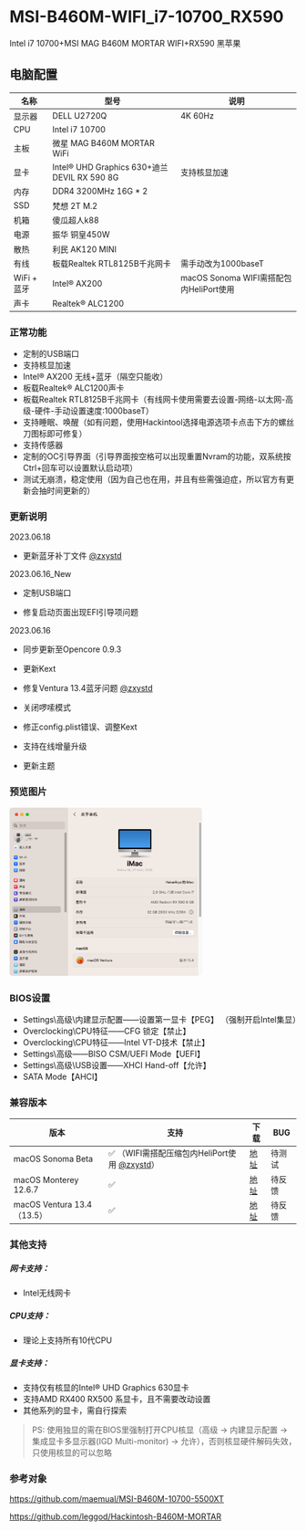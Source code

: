 # MSI-B460M-WIFI_i7-10700_RX590
Intel i7 10700+MSI MAG B460M MORTAR WIFI+RX590 黑苹果

## 电脑配置

| 名称        | 型号                                        | 说明                                    |
| ----------- | ------------------------------------------- | --------------------------------------- |
| 显示器      | DELL U2720Q                                 | 4K  60Hz                                |
| CPU         | Intel i7 10700                              |                                         |
| 主板        | 微星 MAG B460M MORTAR WiFi                  |                                         |
| 显卡        | Intel® UHD Graphics 630+迪兰DEVIL RX 590 8G | 支持核显加速                            |
| 内存        | DDR4 3200MHz 16G * 2                        |                                         |
| SSD         | 梵想 2T M.2                                 |                                         |
| 机箱        | 傻瓜超人k88                                 |                                         |
| 电源        | 振华 铜皇450W                               |                                         |
| 散热        | 利民 AK120 MINI                             |                                         |
| 有线        | 板载Realtek RTL8125B千兆网卡                | 需手动改为1000baseT                     |
| WiFi + 蓝牙 | Intel® AX200                                | macOS Sonoma WIFI需搭配包内HeliPort使用 |
| 声卡        | Realtek® ALC1200                            |                                         |

### **正常功能**

- 定制的USB端口
- 支持核显加速
- Intel® AX200 无线+蓝牙（隔空只能收）
- 板载Realtek® ALC1200声卡
- 板载Realtek RTL8125B千兆网卡（有线网卡使用需要去设置-网络-以太网-高级-硬件-手动设置速度:1000baseT）
- 支持睡眠、唤醒（如有问题，使用Hackintool选择电源选项卡点击下方的螺丝刀图标即可修复）
- 支持传感器
- 定制的OC引导界面（引导界面按空格可以出现重置Nvram的功能，双系统按Ctrl+回车可以设置默认启动项）
- 测试无崩溃，稳定使用（因为自己也在用，并且有些需强迫症，所以官方有更新会抽时间更新的）

### 更新说明

2023.06.18

- 更新蓝牙补丁文件 [@zxystd](https://github.com/zxystd/BrcmPatchRAM)

2023.06.16_New

- 定制USB端口

- 修复启动页面出现EFI引导项问题

2023.06.16

- 同步更新至Opencore 0.9.3


- 更新Kext
- 修复Ventura 13.4蓝牙问题 [@zxystd](https://github.com/zxystd/BrcmPatchRAM)
- 关闭啰嗦模式
- 修正config.plist错误、调整Kext
- 支持在线增量升级
- 更新主题

<h3>预览图片</h3>

<img src="https://github.com/Hakarikyo/MSI-B460M-MORTAR-WIFI-10700-RX590/blob/main/Picture/Ventura_13.4.png?raw=true" alt="Ventura_13.4" style="zoom: 33%;" />

### BIOS设置

* Settings\高级\内建显示配置——设置第一显卡【PEG】 （强制开启Intel集显）
* Overclocking\CPU特征——CFG 锁定【禁止】
* Overclocking\CPU特征——Intel VT-D技术【禁止】
* Settings\高级——BISO CSM/UEFI Mode【UEFI】
* Settings\高级\USB设置——XHCI Hand-off【允许】
* SATA Mode【AHCI】

### 兼容版本

| 版本                       | 支持                                                         | 下载                                                         | BUG    |
| -------------------------- | ------------------------------------------------------------ | ------------------------------------------------------------ | ------ |
| macOS Sonoma Beta          | ✅ （WIFI需搭配压缩包内HeliPort使用 [@zxystd](https://github.com/OpenIntelWireless/HeliPort)） | [地址](https://github.com/Hakarikyo/MSI-B460M-MORTAR-WIFI-10700-RX590/releases) | 待测试 |
| macOS Monterey 12.6.7      | ✅                                                            | [地址](https://github.com/Hakarikyo/MSI-B460M-MORTAR-WIFI-10700-RX590/releases) | 待反馈 |
| macOS Ventura 13.4（13.5） | ✅                                                            | [地址](https://github.com/Hakarikyo/MSI-B460M-MORTAR-WIFI-10700-RX590/releases) | 待反馈 |

### **其他支持**

##### 网卡支持：

- Intel无线网卡

##### CPU支持：

- 理论上支持所有10代CPU

##### 显卡支持：

- 支持仅有核显的Intel® UHD Graphics 630显卡
- 支持AMD RX400 RX500 系显卡，且不需要改动设置
- 其他系列的显卡，需自行探索

> PS: 使用独显的需在BIOS里强制打开CPU核显（高级 -> 内建显示配置 -> 集成显卡多显示器(IGD Multi-monitor) -> 允许），否则核显硬件解码失效，只使用核显的可以忽略

<h3>参考对象</h3>

https://github.com/maemual/MSI-B460M-10700-5500XT

https://github.com/leggod/Hackintosh-B460M-MORTAR
